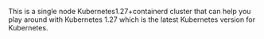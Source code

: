 This is a single node Kubernetes1.27+containerd cluster that can help you play around with Kubernetes 1.27 which is the latest Kubernetes version for Kubernetes.
